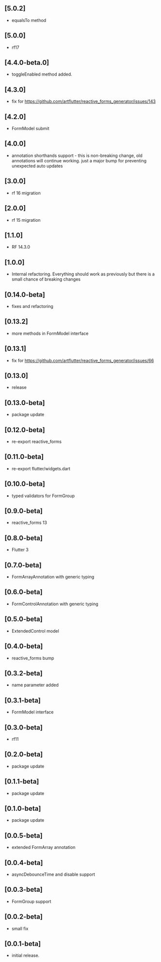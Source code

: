 ## [5.0.2]

* equalsTo method

## [5.0.0]

* rf17

## [4.4.0-beta.0]

* toggleEnabled method added.

## [4.3.0]

* fix for https://github.com/artflutter/reactive_forms_generator/issues/143

## [4.2.0]

* FormModel submit

## [4.0.0]

* annotation shorthands support - this is non-breaking change, old annotations will continue
  working.
  just a major bump for preventing unexpected auto updates

## [3.0.0]

* rf 16 migration

## [2.0.0]

* rf 15 migration

## [1.1.0]

* RF 14.3.0

## [1.0.0]

* Internal refactoring. Everything should work as previously but there is a small chance of breaking
  changes

## [0.14.0-beta]

* fixes and refactoring

## [0.13.2]

* more methods in FormModel interface

## [0.13.1]

* fix for https://github.com/artflutter/reactive_forms_generator/issues/66

## [0.13.0]

* release

## [0.13.0-beta]

* package update

## [0.12.0-beta]

* re-export reactive_forms

## [0.11.0-beta]

* re-export flutter/widgets.dart

## [0.10.0-beta]

* typed validators for FormGroup

## [0.9.0-beta]

* reactive_forms 13

## [0.8.0-beta]

* Flutter 3

## [0.7.0-beta]

* FormArrayAnnotation with generic typing

## [0.6.0-beta]

* FormControlAnnotation with generic typing

## [0.5.0-beta]

* ExtendedControl model

## [0.4.0-beta]

* reactive_forms bump

## [0.3.2-beta]

* name parameter added

## [0.3.1-beta]

* FormModel interface

## [0.3.0-beta]

* rf11

## [0.2.0-beta]

* package update

## [0.1.1-beta]

* package update

## [0.1.0-beta]

* package update

## [0.0.5-beta]

* extended FormArray annotation

## [0.0.4-beta]

* asyncDebounceTime and disable support

## [0.0.3-beta]

* FormGroup support

## [0.0.2-beta]

* small fix

## [0.0.1-beta]

* initial release.
